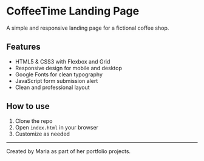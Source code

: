 # CoffeeTime Landing Page

A simple and responsive landing page for a fictional coffee shop.

## Features

- HTML5 & CSS3 with Flexbox and Grid
- Responsive design for mobile and desktop
- Google Fonts for clean typography
- JavaScript form submission alert
- Clean and professional layout

## How to use

1. Clone the repo
2. Open `index.html` in your browser
3. Customize as needed

---

Created by Maria as part of her portfolio projects.
